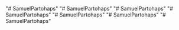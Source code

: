 "# SamuelPartohaps" 
"# SamuelPartohaps" 
"# SamuelPartohaps" 
"# SamuelPartohaps" 
"# SamuelPartohaps" 
"# SamuelPartohaps" 
"# SamuelPartohaps" 
